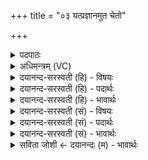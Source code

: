 +++
title = "०३ यत्प्रज्ञानमुत चेतो"

+++
<details><summary>पदपाठः</summary>

यत्। प्र॒ज्ञान॒मिति॑ प्र॒ऽज्ञान॑म्। उ॒त। चेतः॑। धृतिः॑। च॒। यत्। ज्योतिः॑। अ॒न्तः। अ॒मृत॑म्। प्र॒जास्विति॑ प्र॒ऽजासु॑। यस्मा॑त्। न। ऋ॒ते। किम्। च॒न। कर्म॑। क्रि॒यते॑। तत्। मे॒। मनः॑। शि॒वस॑ङ्कल्प॒मिति॑ शि॒वऽस॑ङ्कल्पम्। अ॒स्तु। ३।
</details>

<details><summary>अधिमन्त्रम् (VC)</summary>

- मनो देवता
- शिवसङ्कल्प ऋषिः
- स्वराट्त्रिष्टुप्
- धैवतः
</details>

<details><summary>दयानन्द-सरस्वती (हि) - विषयः</summary>

फिर उसी विषय को अगले मन्त्र में कहा है।
</details>

<details><summary>दयानन्द-सरस्वती (हि) - पदार्थः</summary>

पदार्थान्वयभाषाः -  हे जगदीश्वर वा परमयोगिन् विद्वन् ! आपके जताने से (यत्) जो (प्रज्ञानम्) विशेष कर ज्ञान का उत्पादक बुद्धिरूप (उत) और भी (चेतः) स्मृति का साधन (धृतिः) धैर्यस्वरूप (यत् च) और जो लज्जादि कर्मों का हेतु (प्रजासु) मनुष्यों के (अन्तः) अन्तःकरण में आत्मा का साथी होने से (अमृतम्) नाशरहित (ज्योतिः) प्रकाशकरूप (यस्मात्) जिससे (ऋते) विना (किम्, चन) कोई भी (कर्म) काम (न) नहीं (क्रियते) किया जाता, (तत्) वह (मे) मुझ जीवात्मा का (मनः) सब कर्मों का साधनरूप मन (शिवसङ्कल्पम्) कल्याणकारी परमात्मा में इच्छा रखनेवाला (अस्तु) हो ॥३ ॥
</details>

<details><summary>दयानन्द-सरस्वती (हि) - भावार्थः</summary>

भावार्थभाषाः -  हे मनुष्यो ! जो अन्तःकरण, बुद्धि, चित्त और अहंकाररूप वृत्तिवाला होने से चार प्रकार से भीतर प्रकाश करनेवाला, प्राणियों के सब कर्मों का साधक, अविनाशी मन है, उसको न्याय और सत्य आचरण में प्रवृत्त कर पक्षपात, अन्याय और अधर्माचरण से तुम लोग निवृत्त करो ॥३ ॥
</details>

<details><summary>दयानन्द-सरस्वती (सं) - विषयः</summary>

पुनस्तमेव विषयमाह ॥
</details>

<details><summary>दयानन्द-सरस्वती (सं) - पदार्थः</summary>

पदार्थान्वयभाषाः -  हे जगदीश्वर परमयोगिन् विद्वन् वा ! भवज्ज्ञापनेन यत्प्रज्ञानं च ते उत चेतो धृतिर्यच्च प्रजास्वन्तरमृतं ज्योतिर्यस्मादृते किञ्चन कर्म न क्रियते, तन्मे मनः शिवसङ्कल्पमस्तु ॥३ ॥
</details>

<details><summary>दयानन्द-सरस्वती (सं) - भावार्थः</summary>

भावार्थभाषाः -  हे मनुष्याः ! यदन्तःकरणबुद्धिचित्तमनोऽहङ्कारवृत्तित्वाच्चतुर्विधमन्तःप्रकाशं प्रजानां सर्वकर्मसाधकं नाशरहितं मनोऽस्ति, तन्न्याये सत्याचरणे च प्रवर्त्य पक्षपाताऽन्यायाऽधर्माचरणाद् यूयं निवर्त्तयत ॥३ ॥
</details>

<details><summary>सविता जोशी ← दयानन्दः (म) - भावार्थः</summary>

भावार्थभाषाः -  हे माणसांनो ! अंतःकरण, बुद्धी, चित्त, अहंकार या चार वृत्तीने अंतःकरणात प्रकाश करणाऱ्या प्राण्यांच्या सर्व कर्मांचे साधक अशा अविनाशी मनाला न्याय व सत्य आचरणात प्रवृत्त करा व भेदभाव अन्याय, अधर्माचरण यापासून निवृत्त करा.
</details>
